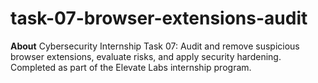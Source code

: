 # task-07-browser-extensions-audit
**About** Cybersecurity Internship Task 07: Audit and remove suspicious browser extensions, evaluate risks, and apply security hardening. Completed as part of the Elevate Labs internship program.
